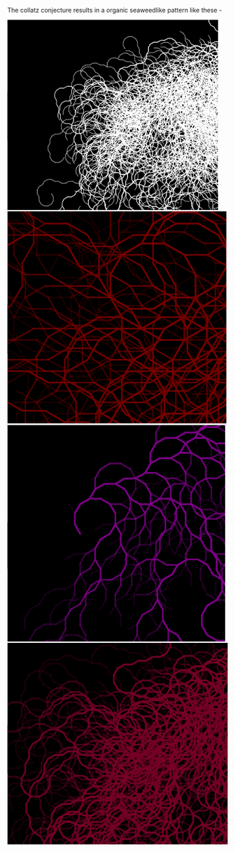 The collatz conjecture results in a organic seaweedlike pattern like these - 

![white.png](white.png)
![red.png](red.png)
![purple.png](purple.png)
![haze.png](haze.png)